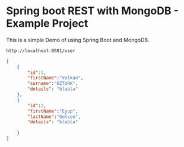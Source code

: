 # Spring boot REST with MongoDB - Example Project
This is a simple Demo of using Spring Boot and MongoDB.

```bash
http://localhost:8081/user
```

```json
[  
    {  
        "id":1,
        "firstName":"Volkan",
        "surname":"OZTURK",
        "details": "blabla"
    },
    {  
        "id":2,
        "firstName":"Eyup",
        "lastName":"Gulsen",
        "details": "blabla"
        
    }
]
```
